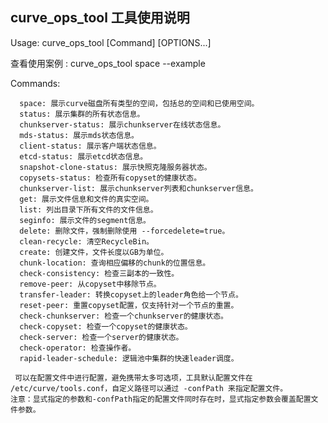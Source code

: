 <head><meta charset="UTF-8"></head>

## curve_ops_tool 工具使用说明

Usage: curve_ops_tool [Command] [OPTIONS...]

查看使用案例 : curve_ops_tool space --example
   
Commands:
   
      space: 展示curve磁盘所有类型的空间，包括总的空间和已使用空间。
      status: 展示集群的所有状态信息。
      chunkserver-status: 展示chunkserver在线状态信息。
      mds-status: 展示mds状态信息。
      client-status: 展示客户端状态信息。
      etcd-status: 展示etcd状态信息。
      snapshot-clone-status: 展示快照克隆服务器状态。
      copysets-status: 检查所有copyset的健康状态。
      chunkserver-list: 展示chunkserver列表和chunkserver信息。
      get: 展示文件信息和文件的真实空间。
      list: 列出目录下所有文件的文件信息。
      seginfo: 展示文件的segment信息。
      delete: 删除文件，强制删除使用 --forcedelete=true。
      clean-recycle: 清空RecycleBin。
      create: 创建文件，文件长度以GB为单位。
      chunk-location: 查询相应偏移的chunk的位置信息。
      check-consistency: 检查三副本的一致性。
      remove-peer: 从copyset中移除节点。
      transfer-leader: 转换copyset上的leader角色给一个节点。
      reset-peer: 重置copyset配置，仅支持针对一个节点的重置。
      check-chunkserver: 检查一个chunkserver的健康状态。
      check-copyset: 检查一个copyset的健康状态。
      check-server: 检查一个server的健康状态。
      check-operator: 检查操作者。
      rapid-leader-schedule: 逻辑池中集群的快速leader调度。
	  
     可以在配置文件中进行配置，避免携带太多可选项，工具默认配置文件在 /etc/curve/tools.conf，自定义路径可以通过 -confPath 来指定配置文件。
    注意：显式指定的参数和-confPath指定的配置文件同时存在时，显式指定参数会覆盖配置文件参数。
